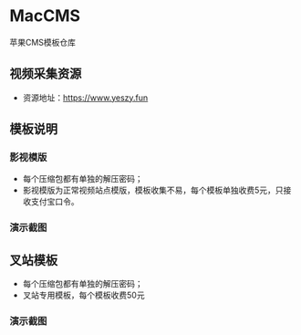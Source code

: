 # MacCMS
苹果CMS模板仓库

## 视频采集资源
- 资源地址：https://www.yeszy.fun

## 模板说明

### 影视模版
- 每个压缩包都有单独的解压密码；
- 影视模版为正常视频站点模版，模板收集不易，每个模板单独收费5元，只接收支付宝口令。
### 演示截图

## 叉站模板
- 每个压缩包都有单独的解压密码；
- 叉站专用模板，每个模板收费50元
### 演示截图
